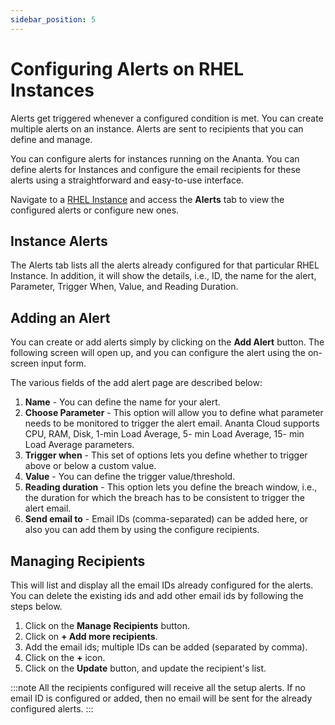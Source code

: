```yaml
---
sidebar_position: 5
---
```

# Configuring Alerts on RHEL Instances

Alerts get triggered whenever a configured condition is met. You can create multiple alerts on an instance. Alerts are sent to recipients that you can define and manage.

You can configure alerts for instances running on the Ananta. You can define alerts for Instances and configure the email recipients for these alerts using a straightforward and easy-to-use interface.

Navigate to a [RHEL Instance](AboutRHELInstances.md) and access the **Alerts** tab to view the configured alerts or configure new ones.
## Instance Alerts

The Alerts tab lists all the alerts already configured for that particular RHEL Instance. In addition, it will show the details, i.e., ID, the name for the alert, Parameter, Trigger When, Value, and Reading Duration.
## Adding an Alert

You can create or add alerts simply by clicking on the **Add Alert** button. The following screen will open up, and you can configure the alert using the on-screen input form.

The various fields of the add alert page are described below:

1. **Name** - You can define the name for your alert.
2. **Choose Parameter** - This option will allow you to define what parameter needs to be monitored to trigger the alert email. Ananta Cloud supports CPU, RAM, Disk, 1-min Load Average, 5- min Load Average, 15- min Load Average parameters.
3. **Trigger when** - This set of options lets you define whether to trigger above or below a custom value.
4. **Value** - You can define the trigger value/threshold.
5. **Reading duration** - This option lets you define the breach window, i.e., the duration for which the breach has to be consistent to trigger the alert email.
6. **Send email to** - Email IDs (comma-separated) can be added here, or also you can add them by using the configure recipients.

## Managing Recipients

This will list and display all the email IDs already configured for the alerts. You can delete the existing ids and add other email ids by following the steps below.

1. Click on the **Manage Recipients** button.
2. Click on **+ Add more recipients**.
3. Add the email ids; multiple IDs can be added (separated by comma).
4. Click on the **+** icon.
5. Click on the **Update** button, and update the recipient's list.

:::note
All the recipients configured will receive all the setup alerts. If no email ID is configured or added, then no email will be sent for the already configured alerts.
:::

